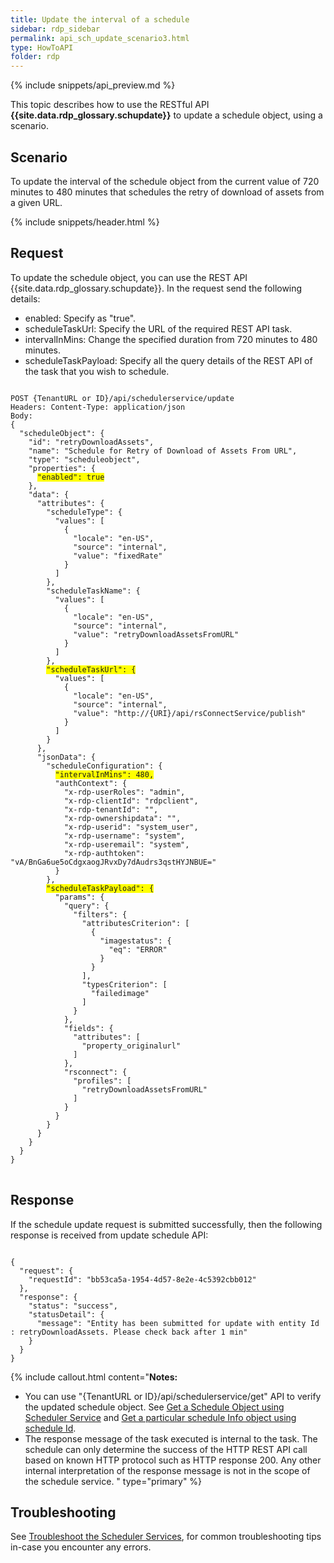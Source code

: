 ```yaml
---
title: Update the interval of a schedule
sidebar: rdp_sidebar
permalink: api_sch_update_scenario3.html
type: HowToAPI
folder: rdp
---
```


{% include snippets/api_preview.md %}

This topic describes how to use the RESTful API **{{site.data.rdp_glossary.schupdate}}** to update a schedule object, using a scenario.

## Scenario

To update the interval of the schedule object from the current value of 720 minutes to 480 minutes that schedules the retry of download of assets from a given URL.

{% include snippets/header.html %}

## Request

To update the schedule object, you can use the REST API {{site.data.rdp_glossary.schupdate}}. In the request send the following details:

* enabled: Specify as "true".
* scheduleTaskUrl: Specify the URL of the required REST API task.
* intervalInMins: Change the specified duration from 720 minutes to 480 minutes.
* scheduleTaskPayload: Specify all the query details of the REST API of the task that you wish to schedule.

<pre>
<code>
POST {TenantURL or ID}/api/schedulerservice/update
Headers: Content-Type: application/json
Body:
{
  "scheduleObject": {
    "id": "retryDownloadAssets",
    "name": "Schedule for Retry of Download of Assets From URL",
    "type": "scheduleobject",
    "properties": {
      <span style="background-color: #FFFF00">"enabled": true</span>
    },
    "data": {
      "attributes": {
        "scheduleType": {
          "values": [
            {
              "locale": "en-US",
              "source": "internal",
              "value": "fixedRate"
            }
          ]
        },
        "scheduleTaskName": {
          "values": [
            {
              "locale": "en-US",
              "source": "internal",
              "value": "retryDownloadAssetsFromURL"
            }
          ]
        },
        <span style="background-color: #FFFF00">"scheduleTaskUrl": {</span>
          "values": [
            {
              "locale": "en-US",
              "source": "internal",
              "value": "http://{URI}/api/rsConnectService/publish"
            }
          ]
        }
      },
      "jsonData": {
        "scheduleConfiguration": {
          <span style="background-color: #FFFF00">"intervalInMins": 480,</span>
          "authContext": {
            "x-rdp-userRoles": "admin",
            "x-rdp-clientId": "rdpclient",
            "x-rdp-tenantId": "",
            "x-rdp-ownershipdata": "",
            "x-rdp-userid": "system_user",
            "x-rdp-username": "system",
            "x-rdp-useremail": "system",
            "x-rdp-authtoken": "vA/BnGa6ue5oCdgxaogJRvxDy7dAudrs3qstHYJNBUE="
          }
        },
        <span style="background-color: #FFFF00">"scheduleTaskPayload": {</span>
          "params": {
            "query": {
              "filters": {
                "attributesCriterion": [
                  {
                    "imagestatus": {
                      "eq": "ERROR"
                    }
                  }
                ],
                "typesCriterion": [
                  "failedimage"
                ]
              }
            },
            "fields": {
              "attributes": [
                "property_originalurl"
              ]
            },
            "rsconnect": {
              "profiles": [
                "retryDownloadAssetsFromURL"
              ]
            }
          }
        }
      }
    }
  }
}
</code>
</pre> 

## Response

If the schedule update request is submitted successfully, then the following response is received from update schedule API:

<pre><code>
{
  "request": {
    "requestId": "bb53ca5a-1954-4d57-8e2e-4c5392cbb012"
  },
  "response": {
    "status": "success",
    "statusDetail": {
      "message": "Entity has been submitted for update with entity Id : retryDownloadAssets. Please check back after 1 min"
    }
  }
}
</code></pre> 

{% include callout.html content="**Notes:** <br/>
* You can use \"{TenantURL or ID}/api/schedulerservice/get\" API to verify the updated schedule object. See [Get a Schedule Object using Scheduler Service](api_sch_get.html) and [Get a particular schedule Info object using schedule Id](api_sch_get_scenario10.html).
* The response message of the task executed is internal to the task. The schedule can only determine the success of the HTTP REST API call based on known HTTP protocol such as HTTP response 200. Any other internal interpretation of the response message is not in the scope of the schedule service.
" type="primary" %}

## Troubleshooting

See [Troubleshoot the Scheduler Services](api_troubleshoot_sch.html), for common troubleshooting tips in-case you encounter any errors.